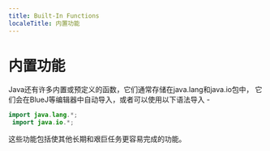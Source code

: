 ```yaml
---
title: Built-In Functions
localeTitle: 内置功能
---
```

# 内置功能

Java还有许多内置或预定义的函数，它们通常存储在java.lang和java.io包中， 它们会在BlueJ等编辑器中自动导入，或者可以使用以下语法导入 -

```java
import java.lang.*; 
 import java.io.*; 
```

这些功能包括使其他长期和艰巨任务更容易完成的功能。